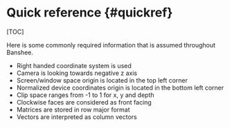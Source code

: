 Quick reference									{#quickref}
===============
[TOC]

Here is some commonly required information that is assumed throughout Banshee.
 - Right handed coordinate system is used
 - Camera is looking towards negative z axis
 - Screen/window space origin is located in the top left corner
 - Normalized device coordinates origin is located in the bottom left corner
 - Clip space ranges from -1 to 1 for x, y and depth
 - Clockwise faces are considered as front facing
 - Matrices are stored in row major format
 - Vectors are interpreted as column vectors
